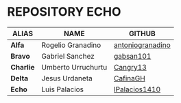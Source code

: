 # REPOSITORY ECHO

|      ALIAS   |       NAME   |  GITHUB    |
|-------------|--------------|------------|        
|     **Alfa**    |   Rogelio Granadino      |  [antoniogranadino](https://github.com/antoniogranadino)     |
|**Bravo**|      Gabriel Sanchez| [gabsan101](https://github.com/gabsan101)
|**Charlie**| Umberto Urruchurtu| [Cangry13](https://github.com/Cangry13)
|**Delta**|Jesus Urdaneta	 |   [CafinaGH](https://github.com/CafinaGH)  
|**Echo**|Luis Palacios|  [lPalacios1410](https://github.com/lpalacios1410) 
